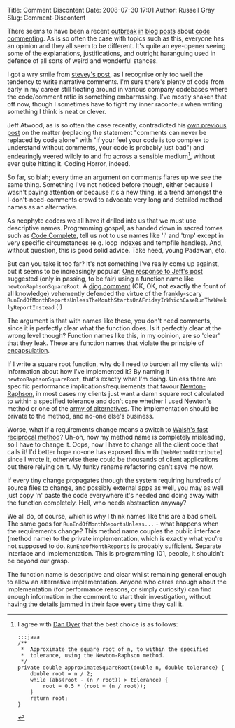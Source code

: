 Title: Comment Discontent
Date: 2008-07-30 17:01
Author: Russell Gray
Slug: Comment-Discontent

There seems to have been a recent
[outbreak](http://blog.uncommons.org/2008/07/25/no-your-code-is-not-so-great-that-it-doesnt-need-comments/)
[in](http://www.carlcrowder.com/blog/?p=34)
[blog](http://www.codinghorror.com/blog/archives/001150.html)
[posts](http://steve-yegge.blogspot.com/2008/02/portrait-of-n00b.html)
about [code
commenting](http://en.wikipedia.org/wiki/Comment_(computer_programming)).
As is so often the case with topics such as this, everyone has an
opinion and they all seem to be different. It's quite an eye-opener
seeing some of the explanations, justifications, and outright haranguing
used in defence of all sorts of weird and wonderful stances.

I got a wry smile from [stevey's
post](http://steve-yegge.blogspot.com/2008/02/portrait-of-n00b.html), as
I recognise only too well the tendency to write narrative comments. I'm
sure there's plenty of code from early in my career still floating
around in various company codebases where the code/comment ratio is
something embarrassing. I've mostly shaken that off now, though I
sometimes have to fight my inner raconteur when writing something I
think is neat or clever.

Jeff Atwood, as is so often the case recently, contradicted his [own
previous post](http://www.codinghorror.com/blog/archives/000749.html) on
the matter (replacing the statement "comments can never be replaced by
code alone" with "if your feel your code is too complex to understand
without comments, your code is probably just bad") and endearingly
veered wildly to and fro across a sensible medium[^1], without ever
quite hitting it. Coding Horror, indeed.

So far, so blah; every time an argument on comments flares up we see the
same thing. Something I've not noticed before though, either because I
wasn't paying attention or because it's a new thing, is a trend amongst
the I-don't-need-comments crowd to advocate very long and detailed
method names as an alternative.

As neophyte coders we all have it drilled into us that we must use
descriptive names. Programming gospel, as handed down in sacred tomes
such as [Code
Complete](http://www.amazon.co.uk/Code-Complete-Practical-Handbook-Construction/dp/1556154844),
tell us not to use names like 'i' and 'tmp' except in very specific
circumstances (e.g. loop indexes and tempfile handles). And, without
question, this is good solid advice. Take heed, young Padawan, etc.

But can you take it too far? It's not something I've really come up
against, but it seems to be increasingly popular. [One response to
Jeff's
post](http://blog.uncommons.org/2008/07/25/no-your-code-is-not-so-great-that-it-doesnt-need-comments/)
suggested (only in passing, to be fair) using a function name like
`newtonRaphsonSquareRoot`. A [digg
comment](http://digg.com/programming/No_your_code_is_not_so_great_that_it_doesn_t_need_comments)
(OK, OK, not exactly the fount of all knowledge) vehemently defended the
virtue of the frankly-scary
`RunEndOfMonthReportsUnlessTheMonthStartsOnAFridayInWhichCaseRunTheWeeklyReportInstead`
(!)

The argument is that with names like these, you don't need comments,
since it is perfectly clear what the function does. Is it perfectly
clear at the wrong level though? Function names like this, in my
opinion, are so 'clear' that they leak. These are function names that
violate the principle of
[encapsulation](http://en.wikipedia.org/wiki/Encapsulation_(classes_-_computers)).

If I write a square root function, why do I need to burden all my
clients with information about how I've implemented it? By naming it
`newtonRaphsonSquareRoot`, that's exactly what I'm doing. Unless there
are specific performance implications/requirements that favour
[Newton-Raphson](http://en.wikipedia.org/wiki/Newton%27s_method), in
most cases my clients just want a damn square root calculated to within
a specified tolerance and don't care whether I used Newton's method or
one of the [army of
alternatives](http://en.wikipedia.org/wiki/Methods_of_computing_square_roots).
The implementation should be private to the method, and no-one else's
business.

Worse, what if a requirements change means a switch to [Walsh's fast
reciprocal
method](http://en.wikipedia.org/wiki/Methods_of_computing_square_roots#Reciprocal_of_the_square_root)?
Uh-oh, now my method name is completely misleading, so I have to change
it. Oops, now I have to change all the client code that calls it! I'd
better hope no-one has exposed this with `[WebMethodAttribute]` since I
wrote it, otherwise there could be thousands of client applications out
there relying on it. My funky rename refactoring can't save me now.

If every tiny change propagates through the system requiring hundreds of
source files to change, and possibly external apps as well, you may as
well just copy 'n' paste the code everywhere it's needed and doing away
with the function completely. Hell, who needs abstraction anyway?

We all do, of course, which is why I think names like this are a bad
smell. The same goes for `RunEndOfMonthReportsUnless...` - what happens
when the requirements change? This method name couples the public
interface (method name) to the private implementation, which is exactly
what you're not supposed to do. `RunEndOfMonthReports` is probably
sufficient. Separate interface and implementation. This is programming
101, people, it shouldn't be beyond our grasp.

[^1]: I agree with [Dan Dyer](http://blog.uncommons.org/2008/07/25/no-your-code-is-not-so-great-that-it-doesnt-need-comments/) that the best choice is as follows:

        :::java
        /**
         *  Approximate the square root of n, to within the specified
         *  tolerance, using the Newton-Raphson method.
         */
        private double approximateSquareRoot(double n, double tolerance) {
            double root = n / 2;
            while (abs(root - (n / root)) > tolerance) {
                root = 0.5 * (root + (n / root));
            }
            return root;
        }

The function name is descriptive and clear whilst remaining general
enough to allow an alternative implementation. Anyone who cares enough
about the implementation (for performance reasons, or simply curiosity)
can find enough information in the comment to start their investigation,
without having the details jammed in their face every time they call it.
